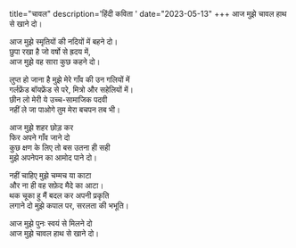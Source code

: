 title="चावल"
description='हिंदी कविता '
date="2023-05-13"
+++
आज मुझे चावल हाथ से खाने दो। 

आज मुझे स्मृतियों की नदियों में बहने दो।     
छुपा रखा है जो वर्षो से ह्रदय में,     
आज मुझे वह सारा कुछ कहने दो।     

लुप्त हो जाना है मुझे मेरे गाँव की उन गलियों में     
गर्लफ्रेंड बॉयफ्रेंड से परे, मित्रो और सहेलियों में।     
छीन लो मेरी ये उच्च-सामाजिक पदवी     
नहीं ले जा पाओगे तुम मेरा बचपन तब भी।     

आज मुझे शहर छोड़ कर    
फिर अपने गाँव जाने दो     
कुछ क्षण के लिए तो बस उतना ही सही      
मुझे अपनेपन का आमोद पाने दो।     

नहीं चाहिए मुझे चम्मच या काटा       
और ना ही वह सफ़ेद मैदे का आटा।      
थक चूका हु मैं बदल कर अपनी प्रकृति       
लगाने दो मुझे कपाल पर, सरलता की भभूति।       

आज मुझे पुनः स्वयं से मिलने दो      
आज मुझे चावल हाथ से खाने दो।     
